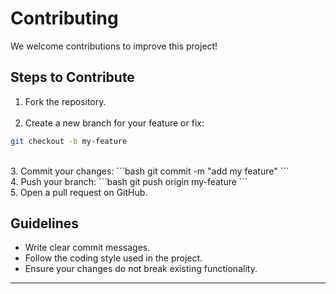 # Contributing

We welcome contributions to improve this project!

## Steps to Contribute
1. Fork the repository.
<br><br>
2. Create a new branch for your feature or fix:
```bash
git checkout -b my-feature 
```
<br>
3. Commit your changes:
```bash
git commit -m "add my feature"
```
<br>
4. Push your branch:
```bash
git push origin my-feature
```
<br>
5. Open a pull request on GitHub.


## Guidelines
- Write clear commit messages.
- Follow the coding style used in the project.
- Ensure your changes do not break existing functionality.

---
<!-- [Previous: Error Handling](error_handling.md) | [Next: License](license.md) -->